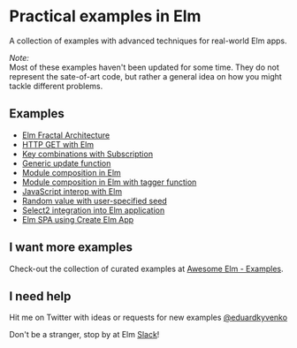 # Practical examples in Elm

A collection of examples with advanced techniques for real-world Elm apps.

*Note:*  
Most of these examples haven't been updated for some time. They do not represent the sate-of-art code, but rather a general idea on how you might tackle different problems. 

## Examples

- [Elm Fractal Architecture](examples/fractal-architecture)
- [HTTP GET with Elm](examples/http-get)
- [Key combinations with Subscription](examples/key-combinations)
- [Generic update function](examples/generic-update)
- [Module composition in Elm](examples/module-composition)
- [Module composition in Elm with tagger function](examples/module-composition-tagger)
- [JavaScript interop with Elm](examples/ports)
- [Random value with user-specified seed](examples/random-user-seed)
- [Select2 integration into Elm application](examples/select2-integration)
- [Elm SPA using Create Elm App](https://github.com/halfzebra/elm-spa-example)

## I want more examples

Check-out the collection of curated examples at [Awesome Elm - Examples](https://github.com/isRuslan/awesome-elm#examples).

## I need help

Hit me on Twitter with ideas or requests for new examples [@eduardkyvenko](https://twitter.com/eduardkyvenko)

Don't be a stranger, stop by at Elm [Slack](https://elmlang.slack.com/)!
